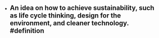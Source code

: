 - An idea on how to achieve sustainability, such as life cycle thinking, design for the environment, and cleaner technology. #definition
	-